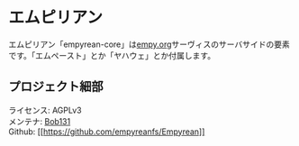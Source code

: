 ﻿# エムピリアン

エムピリアン「empyrean-core」は[empy.org](https://empy.org)サーヴィスのサーバサイドの要素です。「エムペースト」とか「ヤハウェ」とか付属します。

## プロジェクト細部
ライセンス: AGPLv3  
メンテナ: [Bob131](https://github.com/Bob131)  
Github: [[https://github.com/empyreanfs/Empyrean]]

